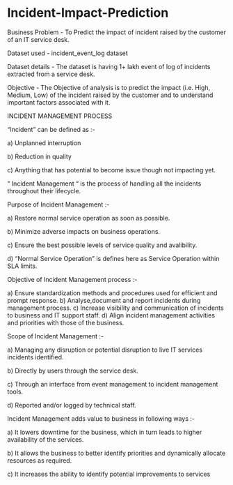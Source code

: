# Incident-Impact-Prediction

Business Problem - To Predict the impact of incident raised by the customer of an IT service desk.

Dataset used - incident_event_log dataset

Dataset details - The dataset is having 1+ lakh event of log of incidents extracted from a service desk.

Objective - The Objective of analysis is to predict the impact (i.e. High, Medium, Low) of the incident raised by the customer and to understand important factors associated with it.

INCIDENT MANAGEMENT PROCESS

“Incident” can be defined as :-

a) Unplanned interruption

b) Reduction in quality

c) Anything that has potential to become issue though not impacting yet.

“ Incident Management “ is the process of handling all the incidents throughout their lifecycle.

Purpose of Incident Management :-

a) Restore normal service operation as soon as possible.

b) Minimize adverse impacts on business operations.

c) Ensure the best possible levels of service quality and avalibility.

d) “Normal Service Operation” is defines here as Service Operation within SLA limits.

Objective of Incident Management process :-

a) Ensure standardization methods and procedures used for efficient and prompt response. b) Analyse,document and report incidents during management process. c) Increase visibility and communication of incidents to business and IT support staff. d) Align incident management activities and priorities with those of the business.

Scope of Incident Management :-

a) Managing any disruption or potential disruption to live IT services incidents identified.

b) Directly by users through the service desk.

c) Through an interface from event management to incident management tools.

d) Reported and/or logged by technical staff.

Incident Management adds value to business in following ways :-

a) It lowers downtime for the business, which in turn leads to higher availability of the services.

b) It allows the business to better identify priorities and dynamically allocate resources as required.

c) It increases the ability to identify potential improvements to services
